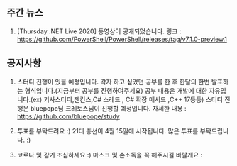 ## 주간 뉴스 

1) [Thursday .NET Live 2020] 동영상이 공개되었습니다.
링크 : https://github.com/PowerShell/PowerShell/releases/tag/v7.1.0-preview.1

## 공지사항

1) 스터디 진행이 있을 예정입니다.
각자 하고 싶었던 공부를 한 후 한달의 한번 발표하는 형식입니다.(지금부터 공부를 진행하여주세요)
공부 내용은 개발에 대한 자유입니다.(ex) 기사스터디,젠킨스,C# 스레드 , C# 확장 메서드 ,C++ 17등등)
스터디 진행은 bluepope님 크레토스님이 진행할 예정입니다.
자세한 내용 : https://github.com/bluepope/study

2) 투표를 부탁드려요 :) 
21대 총선이 4월 15일에 시작됩니다. 많은 투표를 부탁드립니다. :)

3) 코로나 및 감기 조심하세요 :)
마스크 및 손소독을 꼭 해주시길 바랄게요 :
